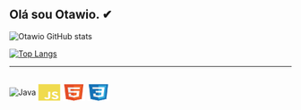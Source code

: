 ## Olá sou Otawio. ✔


![Otawio GitHub stats](https://github-readme-stats-sigma-five.vercel.app/api?username=Otawio&show_icons=true&theme=merko)

[![Top Langs](https://github-readme-stats-sigma-five.vercel.app/api/top-langs/?username=Otawio&layout=compact&theme=merko)](https://github.com/Otawio)

---

<div style="display: inline_block"><br>
  
  
  <img align="center" alt="Java" height="30" width="40" src="https://raw.githubusercontent.com/jmnote/z-icons/master/svg/java.svg">  
  <img align="center" alt="Js" height="30" width="40" src="https://raw.githubusercontent.com/devicons/devicon/master/icons/javascript/javascript-plain.svg">
  <img align="center" alt="HTML" height="30" width="40" src="https://raw.githubusercontent.com/devicons/devicon/master/icons/html5/html5-original.svg">
  <img align="center" alt="CSS" height="30" width="40" src="https://raw.githubusercontent.com/devicons/devicon/master/icons/css3/css3-original.svg">  
</div>
